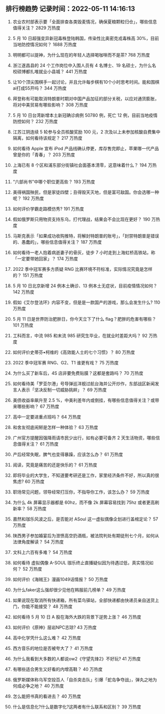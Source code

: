 
## 排行榜趋势 记录时间：2022-05-11 14:16:13
  
  1. 农业农村部表示要「全面排查各类毁麦情况，确保夏粮颗粒归仓」，哪些信息值得关注？ 2829 万热度
    
  2. 5 月 10 日超强变异新冠毒株登陆韩国，传染性比奥密克戎毒株高 30%，目前当地防控情况如何？ 1688 万热度
    
  3. 明明都可以提神，为什么现在的年轻人选择喝咖啡而不是茶? 768 万热度
    
  4. 浙江遂昌县的 24 个工作岗位中入围人员有 4 名博士、19 名硕士，为什么名校硕博都扎堆就业小县城？ 441 万热度
    
  5. 让10个顶尖围棋手一起讨论，并且允许每步棋有10个小时思考时间。能和围棋ai打成55开吗？ 344 万热度
    
  6. 拜登称有可能取消特朗普时期对中国产品加征的部分关税，以应对通货膨胀，将对中美贸易有哪些影响？ 308 万热度
    
  7. 5 月 10 日台湾新增本土新冠确诊病例 50780 例，死亡 12 例，目前当地疫情防控如何？ 232 万热度
    
  8. 江苏江阴连续 5 轮参与全员核酸奖励 100 元，2 次及以上未参加核酸自费集中隔离，如何看待该规定？ 217 万热度
    
  9. 如何看待 Apple 宣布 iPod 产品线确认停更，库存售完即止，苹果哪一代产品曾是你的「青春」？ 203 万热度
    
  10. 上海已有 8 个区和浦东部分街镇社会面基本清零，这意味着什么？ 194 万热度
    
  11. “六部尚书”中哪个职位更高些？ 193 万热度
    
  12. 美得祸国殃民，但是家徒四壁；丑得毁天灭地，但是富可敌国。你会选哪一种呢？ 192 万热度
    
  13. 如何评价学霸走路模仿秀? 191 万热度
    
  14. 假如俄罗斯只用物资支持东乌，打代理战，结果会不会比现在更好？ 190 万热度
    
  15. 马斯克表示「如果成功收购推特，将解封特朗普的账号」，「封禁特朗普是错误的、愚蠢的」，哪些信息值得关注？ 187 万热度
    
  16. 如何看待一老人抱着病逝妻子的骨灰，徒步 7 小时走到上海虹桥高铁站，称「一定要带她回家」？ 174 万热度
    
  17. 2022 季中冠军赛多方质疑 RNG 比赛环境不符标准，实际情况究竟是怎样的？ 151 万热度
    
  18. 5 月 10 日北京新增 24 例本土确诊、13 例本土无症状，目前疫情情况如何？ 142 万热度
    
  19. 假如《艾尔登法环》内容不变，但是是一款国产的游戏，那么会发生什么? 110 万热度
    
  20. 5 月 11 日是世界防治肥胖日，你今天立下了什么 flag？肥胖的危害有哪些？ 101 万热度
    
  21. 工科而言，中流 985 和末流 985 研究生毕业，在就业时差距大吗？ 92 万热度
    
  22. 如何评价史蒂芬•柯维的《高效能人士的七个习惯》？ 80 万热度
    
  23. 2022 季中冠军赛 RNG、G2、T1 谁更有戏？ 75 万热度
    
  24. 为什么买了新车后，4S 店非要免费贴膜？这都是套路吗？ 70 万热度
    
  25. 如何看待美「罗亚尔港」号导弹巡洋舰过航台海并公开炒作，东部战区新闻发言人表示「坚决反制一切威胁挑衅」？ 69 万热度
    
  26. 美债收益率飙升至 2.5 %，中美利差年内或倒挂，有哪些信息值得关注？或带来哪些影响？ 67 万热度
    
  27. 高中一定要进重点班吗？ 64 万热度
    
  28. 和舍友彻底闹掰是怎样一种体验？ 63 万热度
    
  29. 广州官方提醒因强降雨请市民少出行，如有必要可备齐 2 天生活物资，哪些信息值得关注？ 61 万热度
    
  30. 产后经常失眠，脾气也变得暴躁，应该怎么办？ 61 万热度
    
  31. 阅读，究竟是痛苦的还是快乐的？ 61 万热度
    
  32. 即将毕业的大学生，不知道要考研还是工作，家里经济条件不好，所以真的很焦虑? 60 万热度
    
  33. 职场常见问题，领导经常打压你，不指导你工作，该怎么办？ 59 万热度
    
  34. 为什么 4k 屏幕显示器都是 60hz，而不像 2k 屏幕容易找到 75hz 或者更高刷新率？ 58 万热度
    
  35. 嘉然和珈乐风波之后，是否能对 ASoul 这一虚拟偶像企划进行盖棺定论？ 57 万热度
    
  36. 陕西男子参加婚宴后为泄愤高空扔酒瓶，被法院判处有期徒刑七个月，如何从法律角度解读？ 54 万热度
    
  37. 文科上六百有多难？ 54 万热度
    
  38. 如何看待 虚拟偶像 A-SOUL 珈乐终止直播疑似因为待遇过低，真实情况如何？ 52 万热度
    
  39. 如何评价《海贼王》漫画1049话情报？ 50 万热度
    
  40. 为什么faker这么强却很少见他在韩服前几榜单？ 49 万热度
    
  41. 如果说现在取消所有快递箱，所有菜鸟驿站，全部快递都由快递员亲自送货上门，你能不能接受？ 48 万热度
    
  42. 如何看待 5 月 10 日 A 股在海外大跌的背景下逆势上涨？ 46 万热度
    
  43. 如何评价《原神》层岩NPC志琼? 43 万热度
    
  44. 高中化学凭什么这么难？ 42 万热度
    
  45. 西方音乐的地位是否被夸大了？ 41 万热度
    
  46. 为什么我看到大多数的人都说ow2《守望先锋2》不好玩? 41 万热度
    
  47. 有哪些适合男生又好看的内增高鞋？ 40 万热度
    
  48. 俄罗斯媒体称乌军空投百人「自杀突击队」引爆「蛇岛争夺战」，弹丸之地为何成必争之地？ 40 万热度
    
  49. 怎么能把书真的看进去？ 40 万热度
    
  50. 什么是信息化?什么是数字化?这两者有什么联系和区别？ 39 万热度
    